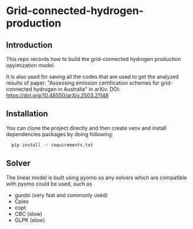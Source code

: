 # Grid-connected-hydrogen-production

## Introduction

This repo records how to build the grid-connected hydrogen production opyimization model.

It is also used for saving all the codes that are used to get the analyzed results of paper:
"Assessing emission certification schemes for grid-connected hydrogen in Australia" in arXiv.
DOI: https://doi.org/10.48550/arXiv.2503.21148


## Installation

You can clone the project directly and then create venv and install dependencies packages by doing following:

```sh
  pip install -r requirements.txt
```

## Solver

The linear model is built using pyomo so any solvers which are compatible with pyomo could be used, such as

- gurobi (very fast and commonly used)
- Cplex
- copt
- CBC  (slow)
- GLPK (slow)
